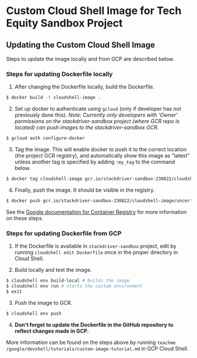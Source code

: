 # Custom Cloud Shell Image for Tech Equity Sandbox Project

## Updating the Custom Cloud Shell Image

Steps to update the image locally and from GCP are described below.

### Steps for updating Dockerfile locally
1. After changing the Dockerfile locally, build the Dockerfile. 

```bash
$ docker build -t cloudshell-image .
```

2. Set up docker to authenticate using `gcloud` (only if developer has not previously done this). *Note: Currently only developers with 'Owner' permissions on the stackdriver-sandbox project (where GCR repo is located) can push images to the stackdriver-sandbox GCR.*

```bash
$ gcloud auth configure-docker 
```
3. Tag the image. This will enable docker to push it to the correct location (the project GCR registry), and automatically show this image as "latest" unless another tag is specified by adding `:my_tag` to the command below.
```bash
$ docker tag cloudshell-image gcr.io/stackdriver-sandbox-230822/cloudshell-image/uncertified
```

4. Finally, push the image. It should be visible in the registry.
```bash
$ docker push gcr.io/stackdriver-sandbox-230822/cloudshell-image/uncertified
```

See the [Google documentation for Container Registry](https://cloud.google.com/container-registry/docs/quickstart)  for more information on these steps.

### Steps for updating Dockerfile from GCP
1. If the Dockerfile is available in `stackdriver-sandbox` project, edit by running `cloudshell edit Dockerfile` once in the proper directory in Cloud Shell.

2. Build locally and test the image.
```bash
$ cloudshell env build-local # builds the image
$ cloudshell env run # starts the custom environment
$ exit
```
3. Push the image to GCR.
```bash
$ cloudshell env push
```

4. **Don't forget to update the Dockerfile in the GitHub repository to reflect changes made in GCP.**

More information can be found on the steps above by running `teachme /google/devshell/tutorials/custom-image-tutorial.md` in GCP Cloud Shell.
